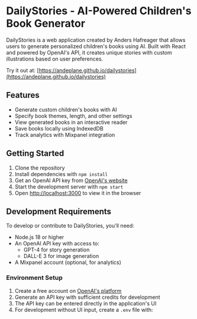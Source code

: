 # DailyStories - AI-Powered Children's Book Generator

DailyStories is a web application created by Anders Hafreager that allows users to generate personalized children's books using AI. Built with React and powered by OpenAI's API, it creates unique stories with custom illustrations based on user preferences.

Try it out at: [https://andeplane.github.io/dailystories](https://andeplane.github.io/dailystories)

## Features

- Generate custom children's books with AI
- Specify book themes, length, and other settings
- View generated books in an interactive reader
- Save books locally using IndexedDB
- Track analytics with Mixpanel integration

## Getting Started

1. Clone the repository
2. Install dependencies with `npm install`
3. Get an OpenAI API key from [OpenAI's website](https://openai.com)
4. Start the development server with `npm start`
5. Open [http://localhost:3000](http://localhost:3000) to view it in the browser

## Development Requirements

To develop or contribute to DailyStories, you'll need:

- Node.js 18 or higher
- An OpenAI API key with access to:
  - GPT-4 for story generation
  - DALL-E 3 for image generation
- A Mixpanel account (optional, for analytics)

### Environment Setup

1. Create a free account on [OpenAI's platform](https://platform.openai.com)
2. Generate an API key with sufficient credits for development
3. The API key can be entered directly in the application's UI
4. For development without UI input, create a `.env` file with:
